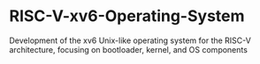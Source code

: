 # RISC-V-xv6-Operating-System
Development of the xv6 Unix-like operating system for the RISC-V architecture, focusing on bootloader, kernel, and OS components
